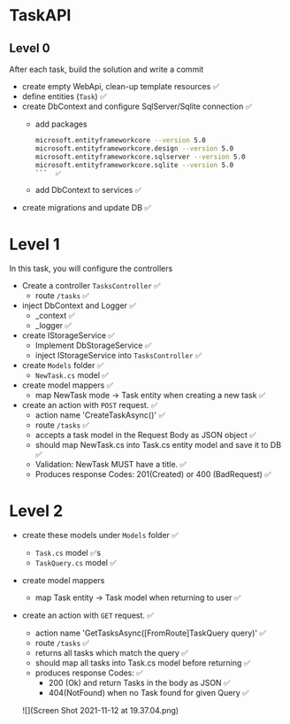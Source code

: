# TaskAPI
## Level 0

After each task, build the solution and write a commit

- create empty WebApi, clean-up template resources ✅
- define entities (`Task`) ✅
- create DbContext and configure SqlServer/Sqlite connection ✅
    - add packages
        
        ```bash
        microsoft.entityframeworkcore --version 5.0
        microsoft.entityframeworkcore.design --version 5.0
        microsoft.entityframeworkcore.sqlserver --version 5.0
        microsoft.entityframeworkcore.sqlite --version 5.0
        ```  ✅
        
    - add DbContext to services  ✅
- create migrations and update DB  ✅

# Level 1

In this task, you will configure the controllers

- Create a controller `TasksController` ✅
    - route `/tasks` ✅
- inject DbContext and Logger ✅
    - _context  ✅
    - _logger  ✅
- create IStorageService ✅
    - Implement DbStorageService ✅
    - inject IStorageService into `TasksController` ✅
- create `Models` folder ✅
    - `NewTask.cs` model ✅
- create model mappers ✅
    - map NewTask mode → Task entity when creating a new task ✅
- create an action with `POST` request. ✅
    - action name 'CreateTaskAsync()' ✅
    - route `/tasks` ✅
    - accepts a task model in the Request Body as JSON object ✅
    - should map NewTask.cs into Task.cs entity model and save it to DB ✅
    - Validation: NewTask MUST have a title. ✅
    - Produces response Codes: 201(Created) or 400 (BadRequest) ✅

# Level 2

- create these models under `Models` folder ✅
    - `Task.cs` model ✅s 
    - `TaskQuery.cs` model ✅
- create model mappers
    - map Task entity → Task model when returning to user ✅
- create an action with `GET` request. ✅
    - action name 'GetTasksAsync([FromRoute]TaskQuery query)' ✅
    - route `/tasks` ✅
    - returns all tasks which match the query ✅
    - should map all tasks into Task.cs model before returning ✅
    - produces response Codes: ✅
        - 200 (Ok) and return Tasks in the body as JSON ✅
        - 404(NotFound) when no Task found for given Query ✅
  
  ![](Screen Shot 2021-11-12 at 19.37.04.png)
